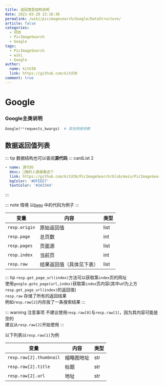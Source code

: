 ```yaml
---
title: 返回类型结构说明
date: 2021-03-20 22:16:36
permalink: /wiki/picimagesearch/Google/DataStructure/
article: false
categories:
  - 项目
  - PicImageSearch
  - Google
tags:
  - PicImageSearch
  - wiki
  - Google
author: 
  name: kitUIN
  link: https://github.com/kitUIN
comment: true
---
```

# Google

### Google主类说明
```python
Google(**requests_kwargs)  # 其他网络参数
```
## 数据返回值列表
::: tip 
数据结构也可以查阅**源代码**
::: cardList 2
```yaml
- name: 源代码
  desc: 🚀强的人直接看这个
  link: https://github.com/kitUIN/PicImageSearch/blob/main/PicImageSearch/model/google.py
  bgColor: '#DFEEE7'
  textColor: '#2A3344'
```
:::

::: note 情境
以[`Demo`](/wiki/picimagesearch/Google/Demo#示例) 中的代码为例子
:::


| 变量            | 内容           | 类型   |
|---------------|--------------|------|
| `resp.origin` | 原始返回值        | list |
| `resp.page`   | 总页数          | int  |
| `resp.pages`  | 页面源          | list |
| `resp.index`  | 当前页          | int  |
| `resp.raw`    | 结果返回值（具体见下表） | list |

::: tip
`resp.get_page_url(index)`方法可以获取第`index`页的网址  
使用`google.goto_page(url,index)`获取第`index`页内容(其中url为上方`resp.get_page_url(index)`的返回值)  
`resp.raw` 存储了所有的返回结果  
例如`resp.raw[2]`内存放了一条搜索结果
:::

::: warning 注意事项
不建议使用`resp.raw[0]`与`resp.raw[1]`，因为其内容可能是空的  
建议从`resp.raw[2]`开始使用
:::

以下列表以`resp.raw[1]`为例


| 变量                      | 内容    | 类型  |
|-------------------------|-------|-----|
| `resp.raw[2].thumbnail` | 缩略图地址 | str |
| `resp.raw[2].title`     | 标题    | str |
| `resp.raw[2].url`       | 地址    | str |

